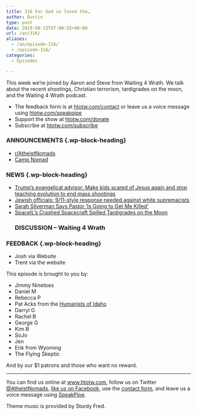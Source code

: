 ```yaml
---
title: 316 For God so loved the…
author: Dustin
type: post
date: 2019-08-13T07:00:55+00:00
url: /an/316/
aliases:
  - /an/episode-316/
  - /episode-316/
categories:
  - Episodes

---
```

<div id="buzzsprout-player-10552793"></div><script src="https://www.buzzsprout.com/1983601/10552793-316-for-god-so-loved-the.js?container_id=buzzsprout-player-10552793&player=small" type="text/javascript" charset="utf-8"></script>

This week we&#8217;re joined by Aaron and Steve from Waiting 4 Wrath. We talk about the recent shootings, Christian terrorism, tardigrades on the moon, and the Waiting 4 Wrath podcast.

<!--more-->

 * The feedback form is at [htotw.com/contact](https://htotw.com/contact) or leave us a voice message using <a href="https://htotw.com/speakpipe" target="_blank" rel="noopener noreferrer">htotw.com/speakpipe</a>
 * Support the show at <a href="https://htotw.com/donate" target="_blank" rel="noopener noreferrer">htotw.com/donate</a>
 * Subscribe at <a href="https://htotw.com/subscribe" target="_blank" rel="noopener noreferrer">htotw.com/subscribe</a>

### ANNOUNCEMENTS {.wp-block-heading}

  * [r/AtheistNomads][1]
  * [Camp Nomad][2]

### NEWS {.wp-block-heading}

  * [Trump’s evangelical advisor: Make kids scared of Jesus again and stop teaching evolution to end mass shootings][3]
  * [Jewish officials: 9/11-style response needed against white supremacists][4]
  * [Sarah Silverman Says Pastor ‘Is Going to Get Me Killed’][5]
  * [SpaceIL’s Crashed Spacecraft Spilled Tardigrades on the Moon][6] 
    ### DISCUSSION &#8211; Waiting 4 Wrath

### FEEDBACK {.wp-block-heading}

  * Josh via Website
  * Trent via the website

This episode is brought to you by:

  * Jimmy Ninetoes
  * Daniel M
  * Rebecca P
  * Pat Acks from the <a href="https://www.humanistsofidaho.org" target="_blank" rel="noopener noreferrer">Humanists of Idaho</a>
  * Darryl G
  * Rachel B
  * George G
  * Kim B
  * SoJo
  * Jen
  * Erik from Wyoming
  * The Flying Skeptic

And by our $1 patrons and those who want no reward.

<hr class="wp-block-separator" />

You can find us online at <a href="https://www.htotw.com/" target="_blank" rel="noopener noreferrer">www.htotw.com</a>, follow us on Twitter <a href="https://htotw.com/twitter" target="_blank" rel="noopener noreferrer">@AtheistNomads</a>, <a href="https://htotw.com/facebook" target="_blank" rel="noopener noreferrer">like us on Facebook</a>, use the [contact form](https://htotw.com/contact), and leave us a voice message using <a href="https://htotw.com/speakpipe" target="_blank" rel="noopener noreferrer">SpeakPipe</a>.

Theme music is provided by Sturdy Fred.

 [1]: https://www.reddit.com/r/AtheistNomads/
 [2]: https://htotw.com/camp
 [3]: https://www.rawstory.com/2019/08/trumps-evangelical-advisor-make-kids-scared-of-jesus-again-and-stop-teaching-evolution-to-end-mass-shootings/
 [4]: https://www.jpost.com/American-Politics/Jewish-officials-911-style-response-needed-against-white-suprermacists-598239
 [5]: https://lawandcrime.com/high-profile/sarah-silverman-florida-pastor-adam-fannin-is-going-to-get-me-killed/
 [6]: https://www.wired.com/story/a-crashed-israeli-lunar-lander-spilled-tardigrades-on-the-moon/